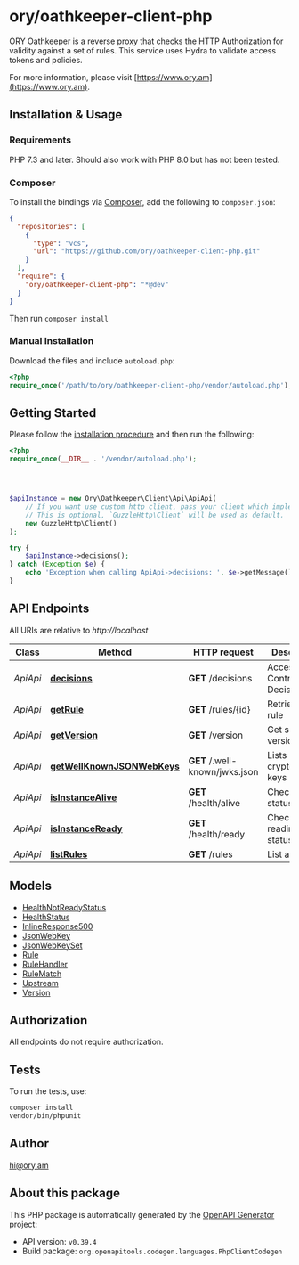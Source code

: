 # ory/oathkeeper-client-php

ORY Oathkeeper is a reverse proxy that checks the HTTP Authorization for validity against a set of rules. This service uses Hydra to validate access tokens and policies.

For more information, please visit [https://www.ory.am](https://www.ory.am).

## Installation & Usage

### Requirements

PHP 7.3 and later.
Should also work with PHP 8.0 but has not been tested.

### Composer

To install the bindings via [Composer](https://getcomposer.org/), add the following to `composer.json`:

```json
{
  "repositories": [
    {
      "type": "vcs",
      "url": "https://github.com/ory/oathkeeper-client-php.git"
    }
  ],
  "require": {
    "ory/oathkeeper-client-php": "*@dev"
  }
}
```

Then run `composer install`

### Manual Installation

Download the files and include `autoload.php`:

```php
<?php
require_once('/path/to/ory/oathkeeper-client-php/vendor/autoload.php');
```

## Getting Started

Please follow the [installation procedure](#installation--usage) and then run the following:

```php
<?php
require_once(__DIR__ . '/vendor/autoload.php');




$apiInstance = new Ory\Oathkeeper\Client\Api\ApiApi(
    // If you want use custom http client, pass your client which implements `GuzzleHttp\ClientInterface`.
    // This is optional, `GuzzleHttp\Client` will be used as default.
    new GuzzleHttp\Client()
);

try {
    $apiInstance->decisions();
} catch (Exception $e) {
    echo 'Exception when calling ApiApi->decisions: ', $e->getMessage(), PHP_EOL;
}

```

## API Endpoints

All URIs are relative to *http://localhost*

Class | Method | HTTP request | Description
------------ | ------------- | ------------- | -------------
*ApiApi* | [**decisions**](docs/Api/ApiApi.md#decisions) | **GET** /decisions | Access Control Decision API
*ApiApi* | [**getRule**](docs/Api/ApiApi.md#getrule) | **GET** /rules/{id} | Retrieve a rule
*ApiApi* | [**getVersion**](docs/Api/ApiApi.md#getversion) | **GET** /version | Get service version
*ApiApi* | [**getWellKnownJSONWebKeys**](docs/Api/ApiApi.md#getwellknownjsonwebkeys) | **GET** /.well-known/jwks.json | Lists cryptographic keys
*ApiApi* | [**isInstanceAlive**](docs/Api/ApiApi.md#isinstancealive) | **GET** /health/alive | Check alive status
*ApiApi* | [**isInstanceReady**](docs/Api/ApiApi.md#isinstanceready) | **GET** /health/ready | Check readiness status
*ApiApi* | [**listRules**](docs/Api/ApiApi.md#listrules) | **GET** /rules | List all rules

## Models

- [HealthNotReadyStatus](docs/Model/HealthNotReadyStatus.md)
- [HealthStatus](docs/Model/HealthStatus.md)
- [InlineResponse500](docs/Model/InlineResponse500.md)
- [JsonWebKey](docs/Model/JsonWebKey.md)
- [JsonWebKeySet](docs/Model/JsonWebKeySet.md)
- [Rule](docs/Model/Rule.md)
- [RuleHandler](docs/Model/RuleHandler.md)
- [RuleMatch](docs/Model/RuleMatch.md)
- [Upstream](docs/Model/Upstream.md)
- [Version](docs/Model/Version.md)

## Authorization
All endpoints do not require authorization.
## Tests

To run the tests, use:

```bash
composer install
vendor/bin/phpunit
```

## Author

hi@ory.am

## About this package

This PHP package is automatically generated by the [OpenAPI Generator](https://openapi-generator.tech) project:

- API version: `v0.39.4`
- Build package: `org.openapitools.codegen.languages.PhpClientCodegen`
